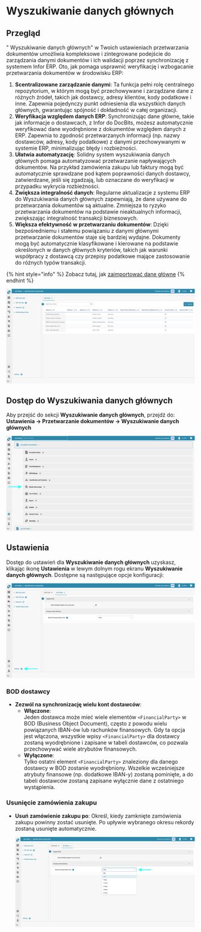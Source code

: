 # Wyszukiwanie danych głównych

## Przegląd

" Wyszukiwanie danych głównych" w Twoich ustawieniach przetwarzania dokumentów umożliwia kompleksowe i zintegrowane podejście do zarządzania danymi dokumentów i ich walidacji poprzez synchronizację z systemem Infor ERP. Oto, jak pomaga usprawnić weryfikację i wzbogacanie przetwarzania dokumentów w środowisku ERP:

1. **Scentralizowane zarządzanie danymi**: Ta funkcja pełni rolę centralnego repozytorium, w którym mogą być przechowywane i zarządzane dane z różnych źródeł, takich jak dostawcy, adresy klientów, kody podatkowe i inne. Zapewnia pojedynczy punkt odniesienia dla wszystkich danych głównych, gwarantując spójność i dokładność w całej organizacji.
2. **Weryfikacja względem danych ERP**: Synchronizując dane główne, takie jak informacje o dostawcach, z Infor do DocBits, możesz automatycznie weryfikować dane wyodrębnione z dokumentów względem danych z ERP. Zapewnia to zgodność przetwarzanych informacji (np. nazwy dostawców, adresy, kody podatkowe) z danymi przechowywanymi w systemie ERP, minimalizując błędy i rozbieżności.
3. **Ułatwia automatyzację**: Solidny system wyszukiwania danych głównych pomaga automatyzować przetwarzanie napływających dokumentów. Na przykład zamówienia zakupu lub faktury mogą być automatycznie sprawdzane pod kątem poprawności danych dostawcy, zatwierdzane, jeśli się zgadzają, lub oznaczane do weryfikacji w przypadku wykrycia rozbieżności.
4. **Zwiększa integralność danych**: Regularne aktualizacje z systemu ERP do Wyszukiwania danych głównych zapewniają, że dane używane do przetwarzania dokumentów są aktualne. Zmniejsza to ryzyko przetwarzania dokumentów na podstawie nieaktualnych informacji, zwiększając integralność transakcji biznesowych.
5. **Większa efektywność w przetwarzaniu dokumentów**: Dzięki bezpośredniemu i stałemu powiązaniu z danymi głównymi przetwarzanie dokumentów staje się bardziej wydajne. Dokumenty mogą być automatycznie klasyfikowane i kierowane na podstawie określonych w danych głównych kryteriów, takich jak warunki współpracy z dostawcą czy przepisy podatkowe mające zastosowanie do różnych typów transakcji.

{% hint style="info" %}
Zobacz tutaj, jak [zaimportować dane główne](../../../infor-integration-and-configuration/importing-customer-master-data/)
{% endhint %}

![](https://raw.githubusercontent.com/Fellow-Consulting-AG/docbits/refs/heads/main/readme/.gitbook/assets/master_data_lookup_1.png)

## **Dostęp do Wyszukiwania danych głównych**

Aby przejść do sekcji **Wyszukiwanie danych głównych**, przejdź do:\
**Ustawienia → Przetwarzanie dokumentów → Wyszukiwanie danych głównych**

![](https://raw.githubusercontent.com/Fellow-Consulting-AG/docbits/refs/heads/main/readme/.gitbook/assets/settings_mater_data_lookup.png)

## **Ustawienia**

Dostęp do ustawień dla **Wyszukiwanie danych głównych** uzyskasz, klikając ikonę **Ustawienia** w lewym dolnym rogu ekranu **Wyszukiwanie danych głównych**. Dostępne są następujące opcje konfiguracji:

![](https://raw.githubusercontent.com/Fellow-Consulting-AG/docbits/refs/heads/main/readme/.gitbook/assets/master_data_lookup_2.png)

### **BOD dostawcy**

* **Zezwól na synchronizację wielu kont dostawców**:
  * **Włączone**:\
    Jeden dostawca może mieć wiele elementów `<FinancialParty>` w BOD (Business Object Document), często z powodu wielu powiązanych IBAN-ów lub rachunków finansowych. Gdy ta opcja jest włączona, wszystkie wpisy `<FinancialParty>` dla dostawcy zostaną wyodrębnione i zapisane w tabeli dostawców, co pozwala przechowywać wiele atrybutów finansowych.
  * **Wyłączone**:\
    Tylko ostatni element `<FinancialParty>` znaleziony dla danego dostawcy w BOD zostanie wyodrębniony. Wszelkie wcześniejsze atrybuty finansowe (np. dodatkowe IBAN-y) zostaną pominięte, a do tabeli dostawców zostaną zapisane wyłącznie dane z ostatniego wystąpienia.

### **Usunięcie zamówienia zakupu**

*   **Usuń zamówienie zakupu po**: Określ, kiedy zamknięte zamówienia zakupu powinny zostać usunięte. Po upływie wybranego okresu rekordy zostaną usunięte automatycznie.

    ![](https://raw.githubusercontent.com/Fellow-Consulting-AG/docbits/refs/heads/main/readme/.gitbook/assets/master_data_lookup_3.png)
